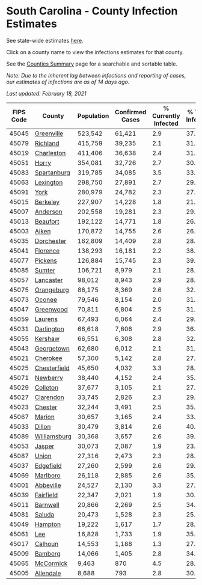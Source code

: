 # South Carolina - County Infection Estimates

See state-wide estimates [here](/infections/us-sc).

Click on a county name to view the infections estimates for that county.

See the [Counties Summary](/infections/summary-counties) page for a searchable and sortable table.

*Note: Due to the inherent lag between infections and reporting of cases, our estimates of infections are as of 14 days ago.*

*Last updated: February 18, 2021*

|   FIPS Code |                       County |   Population |   Confirmed Cases |   % Currently Infected |   % Total Infected |
|-------------|------------------------------|--------------|-------------------|------------------------|--------------------|
|       45045 |     [Greenville](greenville) |      523,542 |            61,421 |                    2.9 |               37.8 |
|       45079 |         [Richland](richland) |      415,759 |            39,235 |                    2.1 |               31.6 |
|       45019 |     [Charleston](charleston) |      411,406 |            36,638 |                    2.4 |               31.0 |
|       45051 |               [Horry](horry) |      354,081 |            32,726 |                    2.7 |               30.7 |
|       45083 |   [Spartanburg](spartanburg) |      319,785 |            34,085 |                    3.5 |               33.2 |
|       45063 |       [Lexington](lexington) |      298,750 |            27,891 |                    2.7 |               29.9 |
|       45091 |                 [York](york) |      280,979 |            24,782 |                    2.3 |               27.8 |
|       45015 |         [Berkeley](berkeley) |      227,907 |            14,228 |                    1.8 |               21.2 |
|       45007 |         [Anderson](anderson) |      202,558 |            19,281 |                    2.3 |               29.9 |
|       45013 |         [Beaufort](beaufort) |      192,122 |            14,771 |                    1.8 |               26.2 |
|       45003 |               [Aiken](aiken) |      170,872 |            14,755 |                    2.6 |               26.7 |
|       45035 |     [Dorchester](dorchester) |      162,809 |            14,409 |                    2.8 |               28.7 |
|       45041 |         [Florence](florence) |      138,293 |            16,181 |                    2.2 |               38.6 |
|       45077 |           [Pickens](pickens) |      126,884 |            15,745 |                    2.3 |               39.0 |
|       45085 |             [Sumter](sumter) |      106,721 |             8,979 |                    2.1 |               28.6 |
|       45057 |       [Lancaster](lancaster) |       98,012 |             8,943 |                    2.9 |               28.7 |
|       45075 |     [Orangeburg](orangeburg) |       86,175 |             8,369 |                    2.6 |               32.7 |
|       45073 |             [Oconee](oconee) |       79,546 |             8,154 |                    2.0 |               31.8 |
|       45047 |       [Greenwood](greenwood) |       70,811 |             6,804 |                    2.5 |               31.5 |
|       45059 |           [Laurens](laurens) |       67,493 |             6,064 |                    2.4 |               29.3 |
|       45031 |     [Darlington](darlington) |       66,618 |             7,606 |                    2.9 |               36.7 |
|       45055 |           [Kershaw](kershaw) |       66,551 |             6,308 |                    2.8 |               32.0 |
|       45043 |     [Georgetown](georgetown) |       62,680 |             6,012 |                    2.1 |               31.8 |
|       45021 |         [Cherokee](cherokee) |       57,300 |             5,142 |                    2.8 |               27.9 |
|       45025 | [Chesterfield](chesterfield) |       45,650 |             4,032 |                    3.3 |               28.2 |
|       45071 |         [Newberry](newberry) |       38,440 |             4,152 |                    2.4 |               35.0 |
|       45029 |         [Colleton](colleton) |       37,677 |             3,105 |                    2.1 |               27.4 |
|       45027 |       [Clarendon](clarendon) |       33,745 |             2,826 |                    2.3 |               29.3 |
|       45023 |           [Chester](chester) |       32,244 |             3,491 |                    2.5 |               35.0 |
|       45067 |             [Marion](marion) |       30,657 |             3,165 |                    2.4 |               33.4 |
|       45033 |             [Dillon](dillon) |       30,479 |             3,814 |                    2.6 |               40.3 |
|       45089 | [Williamsburg](williamsburg) |       30,368 |             3,657 |                    2.6 |               39.8 |
|       45053 |             [Jasper](jasper) |       30,073 |             2,087 |                    1.9 |               23.4 |
|       45087 |               [Union](union) |       27,316 |             2,473 |                    2.3 |               28.6 |
|       45037 |       [Edgefield](edgefield) |       27,260 |             2,599 |                    2.6 |               29.8 |
|       45069 |         [Marlboro](marlboro) |       26,118 |             2,885 |                    2.6 |               35.7 |
|       45001 |       [Abbeville](abbeville) |       24,527 |             2,130 |                    3.3 |               27.5 |
|       45039 |       [Fairfield](fairfield) |       22,347 |             2,021 |                    1.9 |               30.6 |
|       45011 |         [Barnwell](barnwell) |       20,866 |             2,269 |                    2.5 |               34.9 |
|       45081 |             [Saluda](saluda) |       20,473 |             1,528 |                    2.3 |               25.5 |
|       45049 |           [Hampton](hampton) |       19,222 |             1,617 |                    1.7 |               28.2 |
|       45061 |                   [Lee](lee) |       16,828 |             1,733 |                    1.9 |               35.5 |
|       45017 |           [Calhoun](calhoun) |       14,553 |             1,188 |                    1.3 |               27.9 |
|       45009 |           [Bamberg](bamberg) |       14,066 |             1,405 |                    2.8 |               34.4 |
|       45065 |       [McCormick](mccormick) |        9,463 |               870 |                    4.5 |               28.7 |
|       45005 |       [Allendale](allendale) |        8,688 |               793 |                    2.8 |               30.6 |